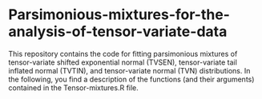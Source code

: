 # Parsimonious-mixtures-for-the-analysis-of-tensor-variate-data

This repository contains the code for fitting parsimonious mixtures of tensor-variate shifted exponential normal (TVSEN), tensor-variate tail inflated normal (TVTIN), and tensor-variate normal (TVN) distributions.
In the following, you find a description of the functions (and their arguments) contained in the Tensor-mixtures.R file.

